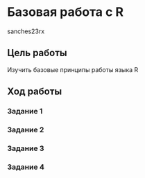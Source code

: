 Базовая работа с R
================
sanches23rx

## Цель работы

Изучить базовые принципы работы языка R

## Ход работы

### Задание 1

### Задание 2

### Задание 3

### Задание 4
